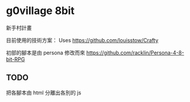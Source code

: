 g0village 8bit
=========

新手村計畫

目前使用的技術方案：
Uses https://github.com/louisstow/Crafty

初部的腳本是由 persona 修改而來
https://github.com/racklin/Persona-4-8-bit-RPG


TODO
----------
把各腳本由 html 分離出各別的 js
